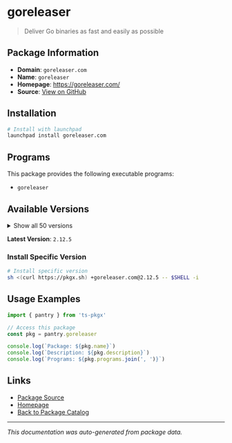 # goreleaser

> Deliver Go binaries as fast and easily as possible

## Package Information

- **Domain**: `goreleaser.com`
- **Name**: `goreleaser`
- **Homepage**: https://goreleaser.com/
- **Source**: [View on GitHub](https://github.com/pkgxdev/pantry/tree/main/projects/goreleaser.com/package.yml)

## Installation

```bash
# Install with launchpad
launchpad install goreleaser.com
```

## Programs

This package provides the following executable programs:

- `goreleaser`

## Available Versions

<details>
<summary>Show all 50 versions</summary>

- `2.12.5`, `2.12.4`, `2.12.3`, `2.12.2`, `2.12.1`
- `2.12.0`, `2.11.2`, `2.11.1`, `2.11.0`, `2.10.2`
- `2.10.1`, `2.10.0`, `2.9.0`, `2.8.2`, `2.8.1`
- `2.8.0`, `2.7.0`, `2.6.1`, `2.6.0`, `2.5.1`
- `2.5.0`, `2.4.8`, `2.4.7`, `2.4.6`, `2.4.5`
- `2.4.4`, `2.4.3`, `2.4.2`, `2.4.1`, `2.4.0`
- `2.3.2`, `2.3.1`, `2.3.0`, `2.2.0`, `2.1.0`
- `2.0.1`, `2.0.0`, `1.26.2`, `1.26.1`, `1.26.0`
- `1.25.1`, `1.25.0`, `1.24.0`, `1.23.0`, `1.22.1`
- `1.22.0`, `1.21.2`, `1.21.1`, `1.21.0`, `1.20.0`

</details>

**Latest Version**: `2.12.5`

### Install Specific Version

```bash
# Install specific version
sh <(curl https://pkgx.sh) +goreleaser.com@2.12.5 -- $SHELL -i
```

## Usage Examples

```typescript
import { pantry } from 'ts-pkgx'

// Access this package
const pkg = pantry.goreleaser

console.log(`Package: ${pkg.name}`)
console.log(`Description: ${pkg.description}`)
console.log(`Programs: ${pkg.programs.join(', ')}`)
```

## Links

- [Package Source](https://github.com/pkgxdev/pantry/tree/main/projects/goreleaser.com/package.yml)
- [Homepage](https://goreleaser.com/)
- [Back to Package Catalog](../../package-catalog.md)

---

*This documentation was auto-generated from package data.*

